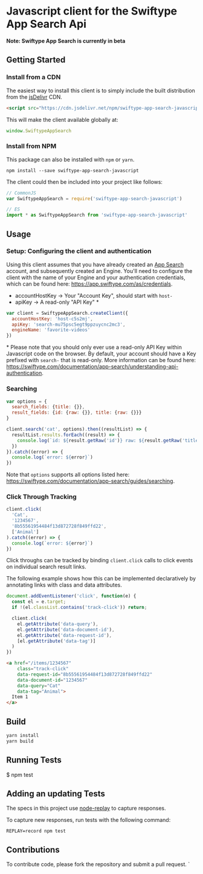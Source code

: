 # Javascript client for the Swiftype App Search Api

**Note: Swiftype App Search is currently in beta**

## Getting Started
### Install from a CDN

The easiest way to install this client is to simply include the built distribution from the [jsDelivr](https://www.jsdelivr.com/) CDN.

```html
<script src="https://cdn.jsdelivr.net/npm/swiftype-app-search-javascript@1.0.3"></script>
```

This will make the client available globally at:

```javascript
window.SwiftypeAppSearch
```

### Install from NPM

This package can also be installed with `npm` or `yarn`.

```
npm install --save swiftype-app-search-javascript
```

The client could then be included into your project like follows:

```javascript
// CommonJS
var SwiftypeAppSearch = require('swiftype-app-search-javascript')

// ES
import * as SwiftypeAppSearch from 'swiftype-app-search-javascript'
```

## Usage

### Setup: Configuring the client and authentication

Using this client assumes that you have already created an [App Search](https://swiftype.com/app-search) account, and subsequently created an Engine. You'll need to configure the client with the name of your Engine and your authentication credentials, which can be found here: https://app.swiftype.com/as/credentials.

- accountHostKey -> Your "Account Key", should start with `host-`
- apiKey -> A read-only "API Key" *

```javascript
var client = SwiftypeAppSearch.createClient({
  accountHostKey: 'host-c5s2mj',
  apiKey: 'search-mu75psc5egt9ppzuycnc2mc3',
  engineName: 'favorite-videos'
})
```

\* Please note that you should only ever use a read-only API Key within Javascript code on the browser. By default, your account should have a Key prefixed with `search-` that is read-only. More information can be found here: https://swiftype.com/documentation/app-search/understanding-api-authentication.

### Searching

```javascript
var options = {
  search_fields: {title: {}},
  result_fields: {id: {raw: {}}, title: {raw: {}}}
}

client.search('cat', options).then((resultList) => {
  resultList.results.forEach((result) => {
    console.log(`id: ${result.getRaw('id')} raw: ${result.getRaw('title')}`)
  })
}).catch((error) => {
  console.log(`error: ${error}`)
})
```

Note that `options` supports all options listed here: https://swiftype.com/documentation/app-search/guides/searching.

### Click Through Tracking

```javascript
client.click(
  'Cat',
  '1234567',
  '8b55561954484f13d872728f849ffd22',
  ['Animal']
).catch((error) => {
  console.log(`error: ${error}`)
})
```

Click throughs can be tracked by binding `client.click` calls to click events on individual search result links.

The following example shows how this can be implemented declaratively by annotating links with class and data attributes.

```javascript
document.addEventListener('click', function(e) {
  const el = e.target;
  if !(el.classList.contains('track-click')) return;

  client.click(
    el.getAttribute('data-query'),
    el.getAttribute('data-document-id'),
    el.getAttribute('data-request-id'),
    [el.getAttribute('data-tag')]
  )
})
```

```html
<a href="/items/1234567"
    class="track-click"
    data-request-id="8b55561954484f13d872728f849ffd22"
    data-document-id="1234567"
    data-query="Cat"
    data-tag="Animal">
  Item 1
</a>
```

## Build

```bash
yarn install
yarn build
```

## Running Tests

  $ npm test

## Adding an updating Tests

  The specs in this project use [node-replay](https://github.com/assaf/node-replay) to capture responses.

  To capture new responses, run tests with the following command:

  ```
  REPLAY=record npm test
  ```

## Contributions

  To contribute code, please fork the repository and submit a pull request.
`
